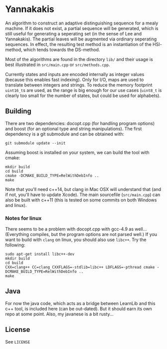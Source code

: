 Yannakakis
==========

An algorithm to construct an adaptive distinguishing sequence for a mealy
machine. If it does not exist, a partial sequence will be generated, which is
still useful for generating a seperating set (in the sense of Lee and
Yannakakis). The partial leaves will be augmented via ordinary seperating
sequences. In effect, the resulting test method is an instantiation of the HSI-
method, which tends towards the DS-method.

Most of the algorithms are found in the directory `lib/` and their usage is best
illustrated in `src/main.cpp` or `src/methods.cpp`.

Currently states and inputs are encoded internally as integer values (because
this enables fast indexing). Only for I/O, maps are used to translate between
integers and strings. To reduce the memory footprint `uint16_t`s are used, as
the range is big enough for our use cases (`uint8_t` is clearly too small for
the number of states, but could be used for alphabets).


## Building

There are two dependencies: docopt.cpp (for handling program options) and boost
(for an optional type and string manipulations). The first dependency is a git
submodule and can be obtained with:

```
git submodule update --init
```

Assuming boost is installed on your system, we can build the tool with cmake:

```
mkdir build
cd build
cmake -DCMAKE_BUILD_TYPE=RelWithDebInfo ..
make
```

Note that you'll need c++14, but clang in Mac
OSX will understand that (and if not, you'll have to update Xcode). The main
sourcefile (`src/main.cpp`) can also be built with c++11 (this is tested on some
commits on both Windows and linux).


### Notes for linux

There seems to be a problem with docopt.cpp with gcc-4.9 as well... (Everything
compiles, but the program options are not parsed well.) If you want to build
with `clang` on linux, you should also use `libc++`. Try the following:

```
sudo apt-get install libc++-dev
mkdir build
cd build
CXX=clang++ CC=clang CXXFLAGS=-stdlib=libc++ LDFLAGS=-pthread cmake -DCMAKE_BUILD_TYPE=RelWithDebInfo ..
make

```

## Java

For now the java code, which acts as a bridge between LearnLib and this c++
tool, is included here (can be out-dated). But it should earn its own repo at
some point. Also, my javanese is a bit rusty...


## License

See `LICENSE`
